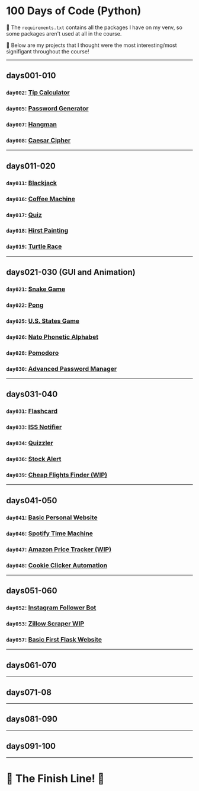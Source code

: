 # 100 Days of Code (Python)

🚨 The `requirements.txt` contains all the packages I have on my venv, so some packages aren't used at all in the course.

🚨 Below are my projects that I thought were the most interesting/most signifigant throughout the course!
___

## days001-010
### `day002`: [Tip Calculator](https://github.com/hschickdevs/100-Days-of-Code-Python/tree/main/days001-010/day002/project)
### `day005`: [Password Generator](https://github.com/hschickdevs/100-Days-of-Code-Python/tree/main/days001-010/day005)
### `day007`: [Hangman](https://github.com/hschickdevs/100-Days-of-Code-Python/tree/main/days001-010/day007/project)
### `day008`: [Caesar Cipher](https://github.com/hschickdevs/100-Days-of-Code-Python/tree/main/days001-010/day008/project)
___

## days011-020
### `day011`: [Blackjack](https://github.com/hschickdevs/100-Days-of-Code-Python/tree/main/days011-020/day011/Blackjack%20Game%20Capstone)
### `day016`: [Coffee Machine](https://github.com/hschickdevs/100-Days-of-Code-Python/tree/main/days011-020/day016/project)
### `day017`: [Quiz](https://github.com/hschickdevs/100-Days-of-Code-Python/blob/main/days011-020/day017/project/quiz.py)
### `day018`: [Hirst Painting](https://github.com/hschickdevs/100-Days-of-Code-Python/tree/main/days011-020/day018/project)
### `day019`: [Turtle Race](https://github.com/hschickdevs/100-Days-of-Code-Python/tree/main/days011-020/day019/project)
___

## days021-030 (GUI and Animation)
### `day021`: [Snake Game](https://github.com/hschickdevs/100-Days-of-Code-Python/tree/main/days021-030/day021/project)
### `day022`: [Pong](https://github.com/hschickdevs/100-Days-of-Code-Python/tree/main/days021-030/day022/project)
### `day025`: [U.S. States Game](https://github.com/hschickdevs/100-Days-of-Code-Python/tree/main/days021-030/day025/US%20States%20Game%20(turtle)%20copy)
### `day026`: [Nato Phonetic Alphabet](https://github.com/hschickdevs/100-Days-of-Code-Python/tree/main/days021-030/day026/project)
### `day028`: [Pomodoro](https://github.com/hschickdevs/100-Days-of-Code-Python/tree/main/days021-030/day028/Pomodoro%20Technique%20(tk)%20copy)
### `day030`: [Advanced Password Manager](https://github.com/hschickdevs/100-Days-of-Code-Python/tree/main/days021-030/day030/project)
___

## days031-040
### `day031`: [Flashcard](https://github.com/hschickdevs/100-Days-of-Code-Python/tree/main/days031-040/day031/capstone)
### `day033`: [ISS Notifier](https://github.com/hschickdevs/100-Days-of-Code-Python/tree/main/days031-040/day033/ISS%20API%20(requests%2C%20APIs)%20copy)
### `day034`: [Quizzler](https://github.com/hschickdevs/100-Days-of-Code-Python/tree/main/days031-040/day034/project)
### `day036`: [Stock Alert](https://github.com/hschickdevs/100-Days-of-Code-Python/tree/main/days031-040/day036/Watchlist%20Report%20(Alpha%20Vantage%2C%20D7%20Networks%2C%20SMTP))
### `day039`: [Cheap Flights Finder (WIP)](https://github.com/hschickdevs/flight-deals-finder-wip)
___

## days041-050
### `day041`: [Basic Personal Website](https://github.com/hschickdevs/100-Days-of-Code-Python/tree/main/days041-050/day041/Harrison%20Site%20(Rough))
### `day046`: [Spotify Time Machine](https://github.com/hschickdevs/100-Days-of-Code-Python/tree/main/days041-050/day046/project)
### `day047`: [Amazon Price Tracker (WIP)](https://github.com/hschickdevs/100-Days-of-Code-Python/tree/main/days041-050/day047/Amazon-Price-Scraper-WIP%20copy)
### `day048`: [Cookie Clicker Automation](https://github.com/hschickdevs/100-Days-of-Code-Python/tree/main/days041-050/day048/project)
___

## days051-060
### `day052`: [Instagram Follower Bot](https://github.com/hschickdevs/100-Days-of-Code-Python/tree/main/days051-060/day052/Instagram%20Follower%20Bot%20(patched%20by%20Instagram))
### `day053`: [Zillow Scraper WIP](https://github.com/hschickdevs/100-Days-of-Code-Python/tree/main/days051-060/day053/Zillow%20Scraper%20Capstone%20Project)
### `day057`: [Basic First Flask Website](https://github.com/hschickdevs/100-Days-of-Code-Python/tree/main/days051-060/day057/project)
___

## days061-070
___

## days071-08
___

## days081-090
___

## days091-100
___
# 🏁 The Finish Line! 🏁
